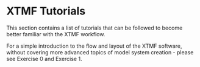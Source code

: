 # XTMF Tutorials

This section contains a list of tutorials that can be followed to become better familiar with the XTMF workflow.

For a simple introduction to the flow and layout of the XTMF software, without covering more advanced topics of model system creation - please see Exercise 0 and Exercise 1.
